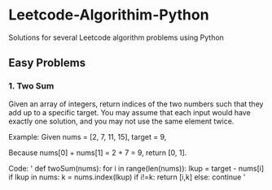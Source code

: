 # Leetcode-Algorithim-Python
Solutions for several Leetcode algorithm problems using Python

## Easy Problems

### 1. Two Sum
Given an array of integers, return indices of the two numbers such that they add up to a specific target.
You may assume that each input would have exactly one solution, and you may not use the same element twice.

Example:
Given nums = [2, 7, 11, 15], target = 9,

Because nums[0] + nums[1] = 2 + 7 = 9,
return [0, 1].

Code:
'
def twoSum(nums):
    for i in range(len(nums)):
        lkup = target - nums[i]
        if lkup in nums:
            k = nums.index(lkup)
            if i!=k:
                return [i,k]
            else:
                continue
'
